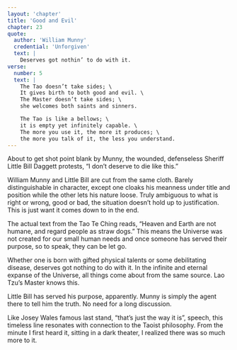 ```yaml
---
layout: 'chapter'
title: 'Good and Evil'
chapter: 23
quote:
  author: 'William Munny'
  credential: 'Unforgiven'
  text: |
    Deserves got nothin’ to do with it.
verse:
  number: 5
  text: |
    The Tao doesn’t take sides; \
    It gives birth to both good and evil. \
    The Master doesn’t take sides; \
    she welcomes both saints and sinners.

    The Tao is like a bellows; \
    it is empty yet infinitely capable. \
    The more you use it, the more it produces; \
    the more you talk of it, the less you understand.
---
```


About to get shot point blank by Munny, the wounded,
defenseless Sheriff Little Bill Daggett protests,
“I don’t deserve to die like this.”

William Munny and Little Bill are cut from the same cloth.
Barely distinguishable in character,
except one cloaks his meanness under title and position
while the other lets his nature loose.
Truly ambiguous to what is right or wrong, good or bad,
the situation doesn’t hold up to justification.
This is just want it comes down to in the end.

The actual text from the Tao Te Ching reads,
“Heaven and Earth are not humane, and regard people as straw dogs.”
This means the Universe was not created for our small human needs
and once someone has served their purpose, so to speak, they can be let go.

Whether one is born with gifted physical talents or some
debilitating disease, deserves got nothing to do with it.
In the infinite and eternal expanse of the Universe,
all things come about from the same source.
Lao Tzu’s Master knows this.

Little Bill has served his purpose, apparently.
Munny is simply the agent there to tell him the truth.
No need for a long discussion.

Like Josey Wales famous last stand, “that’s just the way it is”,
speech, this timeless line resonates with connection to the Taoist philosophy.
From the minute I first heard it, sitting in a dark theater,
I realized there was so much more to it.
